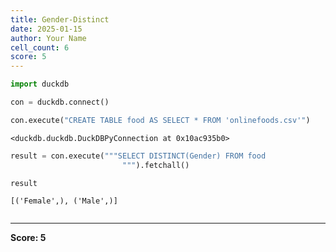 ```yaml
---
title: Gender-Distinct
date: 2025-01-15
author: Your Name
cell_count: 6
score: 5
---
```


```python
import duckdb
```


```python
con = duckdb.connect()
```


```python
con.execute("CREATE TABLE food AS SELECT * FROM 'onlinefoods.csv'")
```




    <duckdb.duckdb.DuckDBPyConnection at 0x10ac935b0>




```python
result = con.execute("""SELECT DISTINCT(Gender) FROM food 
                         """).fetchall()
```


```python
result
```




    [('Female',), ('Male',)]




```python

```


---
**Score: 5**
